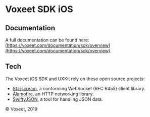 # Voxeet SDK iOS

## Documentation

A full documentation can be found here: [https://voxeet.com/documentation/sdk/overview](https://voxeet.com/documentation/sdk/overview).

## Tech

The Voxeet iOS SDK and UXKit rely on these open source projects:

* [Starscream](https://github.com/daltoniam/Starscream), a conforming WebSocket (RFC 6455) client library.
* [Alamofire](https://github.com/Alamofire/Alamofire), an HTTP networking library.
* [SwiftyJSON](https://github.com/SwiftyJSON/SwiftyJSON), a tool for handling JSON data.

© Voxeet, 2019
